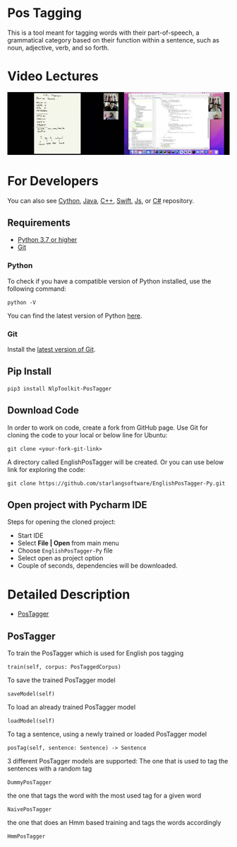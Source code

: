 Pos Tagging
============

This is a tool meant for tagging words with their part-of-speech, a grammatical category based on their function within a sentence, such as noun, adjective, verb, and so forth. 

Video Lectures
============

[<img src="https://github.com/StarlangSoftware/EnglishPosTagger/blob/master/video1.jpg" width="50%">](https://youtu.be/gQmc7Nhwhuk)[<img src="https://github.com/StarlangSoftware/EnglishPosTagger/blob/master/video2.jpg" width="50%">](https://youtu.be/GHUib73MRks)

For Developers
============

You can also see [Cython](https://github.com/starlangsoftware/EnglishPosTagger-Cy), [Java](https://github.com/starlangsoftware/EnglishPosTagger), [C++](https://github.com/starlangsoftware/EnglishPosTagger-CPP), [Swift](https://github.com/starlangsoftware/EnglishPosTagger-Swift), [Js](https://github.com/starlangsoftware/EnglishPosTagger-Js), or [C#](https://github.com/starlangsoftware/EnglishPosTagger-CS) repository.

## Requirements

* [Python 3.7 or higher](#python)
* [Git](#git)

### Python 

To check if you have a compatible version of Python installed, use the following command:

    python -V
    
You can find the latest version of Python [here](https://www.python.org/downloads/).

### Git

Install the [latest version of Git](https://git-scm.com/book/en/v2/Getting-Started-Installing-Git).

## Pip Install

	pip3 install NlpToolkit-PosTagger

## Download Code

In order to work on code, create a fork from GitHub page. 
Use Git for cloning the code to your local or below line for Ubuntu:

	git clone <your-fork-git-link>

A directory called EnglishPosTagger will be created. Or you can use below link for exploring the code:

	git clone https://github.com/starlangsoftware/EnglishPosTagger-Py.git

## Open project with Pycharm IDE

Steps for opening the cloned project:

* Start IDE
* Select **File | Open** from main menu
* Choose `EnglishPosTagger-Py` file
* Select open as project option
* Couple of seconds, dependencies will be downloaded. 

Detailed Description
============

+ [PosTagger](#postagger)

## PosTagger

To train the PosTagger which is used for English pos tagging 

	train(self, corpus: PosTaggedCorpus)
	
To save the trained PosTagger model

	saveModel(self)
	
To load an already trained PosTagger model

	loadModel(self)
	
To tag a sentence, using a newly trained or loaded PosTagger model

	posTag(self, sentence: Sentence) -> Sentence
	
3 different PosTagger models are supported: The one that is used to tag the sentences with a random tag

	DummyPosTagger
	
the one that tags the word with the most used tag for a given word

	NaivePosTagger
	
the one that does an Hmm based training and tags the words accordingly

	HmmPosTagger
